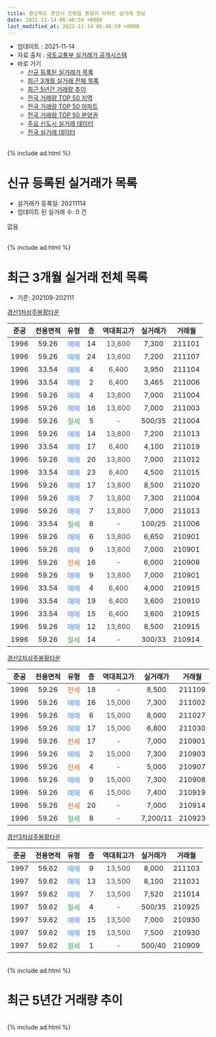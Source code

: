 ```yaml
---
title: 경상북도 경산시 진량읍 봉회리 아파트 실거래 정보
date: 2021-11-14 06:46:59 +0900
last_modified_at: 2021-11-14 06:46:59 +0900
---
```


* 업데이트 : 2021-11-14
* 자료 출처 : [국토교통부 실거래가 공개시스템](http://rt.molit.go.kr)
* 바로 가기
    * [신규 등록된 실거래가 목록](#신규-등록된-실거래가-목록)
    * [최근 3개월 실거래 전체 목록](#최근-3개월-실거래-전체-목록)
    * [최근 5년간 거래량 추이](#최근-5년간-거래량-추이)
    * [전국 거래량 TOP 50 지역](https://inasie.github.io/apt-trade-info/최근-3개월-전국에서-가장-거래가-많이-발생한-지역)
    * [전국 거래량 TOP 50 아파트](https://inasie.github.io/apt-trade-info/최근-3개월-전국에서-가장-거래가-많이-발생한-아파트)
    * [전국 거래량 TOP 50 분양권](https://inasie.github.io/apt-trade-info/최근-3개월-전국에서-가장-거래가-많이-발생한-분양권)
    * [주요 신도시 실거래 데이터](https://inasie.github.io/apt-trade-info/주요-신도시)
    * [전국 실거래 데이터](https://inasie.github.io/apt-trade-info/전국)
<br>
{% include ad.html %}
<br>

# 신규 등록된 실거래가 목록
* 실거래가 등록일: 20211114
* 업데이트 된 실거래 수: 0 건

없음

<br>
{% include ad.html %}
<br>

# 최근 3개월 실거래 전체 목록
* 기준: 202109-202111


[경산1차삼주봉황타운](https://search.naver.com/search.naver?query=%EA%B2%BD%EC%83%81%EB%B6%81%EB%8F%84+%EA%B2%BD%EC%82%B0%EC%8B%9C+%EC%A7%84%EB%9F%89%EC%9D%8D+%EB%B4%89%ED%9A%8C%EB%A6%AC+%EA%B2%BD%EC%82%B01%EC%B0%A8%EC%82%BC%EC%A3%BC%EB%B4%89%ED%99%A9%ED%83%80%EC%9A%B4)

|준공|전용면적|유형|층|역대최고가|실거래가|거래월|
|:---:|:---:|:---:|:---:|:---:|:---:|:---:|
|1996|59.26|<span style="color:#4285f3">매매</span>|14|<span style="color:#444444">13,800</span>|7,300|211101|
|1996|59.26|<span style="color:#4285f3">매매</span>|24|<span style="color:#444444">13,800</span>|7,200|211107|
|1996|33.54|<span style="color:#4285f3">매매</span>|4|<span style="color:#444444">6,400</span>|3,950|211104|
|1996|33.54|<span style="color:#4285f3">매매</span>|2|<span style="color:#444444">6,400</span>|3,465|211006|
|1996|59.26|<span style="color:#4285f3">매매</span>|4|<span style="color:#444444">13,800</span>|7,000|211004|
|1996|59.26|<span style="color:#4285f3">매매</span>|16|<span style="color:#444444">13,800</span>|7,000|211003|
|1996|59.26|<span style="color:#34a853">월세</span>|5|<span style="color:#444444">-</span>|500/35|211004|
|1996|59.26|<span style="color:#4285f3">매매</span>|14|<span style="color:#444444">13,800</span>|7,200|211013|
|1996|33.54|<span style="color:#4285f3">매매</span>|17|<span style="color:#444444">6,400</span>|4,100|211019|
|1996|59.26|<span style="color:#4285f3">매매</span>|20|<span style="color:#444444">13,800</span>|7,000|211012|
|1996|33.54|<span style="color:#4285f3">매매</span>|23|<span style="color:#444444">6,400</span>|4,500|211015|
|1996|59.26|<span style="color:#4285f3">매매</span>|17|<span style="color:#444444">13,800</span>|8,500|211020|
|1996|59.26|<span style="color:#4285f3">매매</span>|7|<span style="color:#444444">13,800</span>|7,300|211004|
|1996|59.26|<span style="color:#4285f3">매매</span>|7|<span style="color:#444444">13,800</span>|7,000|211013|
|1996|33.54|<span style="color:#34a853">월세</span>|8|<span style="color:#444444">-</span>|100/25|211006|
|1996|59.26|<span style="color:#4285f3">매매</span>|6|<span style="color:#444444">13,800</span>|6,650|210901|
|1996|59.26|<span style="color:#4285f3">매매</span>|9|<span style="color:#444444">13,800</span>|7,000|210901|
|1996|59.26|<span style="color:#ff5a00">전세</span>|16|<span style="color:#444444">-</span>|6,000|210908|
|1996|59.26|<span style="color:#4285f3">매매</span>|9|<span style="color:#444444">13,800</span>|7,000|210901|
|1996|33.54|<span style="color:#4285f3">매매</span>|4|<span style="color:#444444">6,400</span>|4,000|210915|
|1996|33.54|<span style="color:#4285f3">매매</span>|19|<span style="color:#444444">6,400</span>|3,600|210910|
|1996|33.54|<span style="color:#4285f3">매매</span>|15|<span style="color:#444444">6,400</span>|3,600|210915|
|1996|59.26|<span style="color:#4285f3">매매</span>|12|<span style="color:#444444">13,800</span>|8,500|210915|
|1996|59.26|<span style="color:#34a853">월세</span>|14|<span style="color:#444444">-</span>|300/33|210914|

[경산2차삼주봉황타운](https://search.naver.com/search.naver?query=%EA%B2%BD%EC%83%81%EB%B6%81%EB%8F%84+%EA%B2%BD%EC%82%B0%EC%8B%9C+%EC%A7%84%EB%9F%89%EC%9D%8D+%EB%B4%89%ED%9A%8C%EB%A6%AC+%EA%B2%BD%EC%82%B02%EC%B0%A8%EC%82%BC%EC%A3%BC%EB%B4%89%ED%99%A9%ED%83%80%EC%9A%B4)

|준공|전용면적|유형|층|역대최고가|실거래가|거래월|
|:---:|:---:|:---:|:---:|:---:|:---:|:---:|
|1996|59.26|<span style="color:#ff5a00">전세</span>|18|<span style="color:#444444">-</span>|8,500|211109|
|1996|59.26|<span style="color:#4285f3">매매</span>|16|<span style="color:#444444">15,000</span>|7,300|211002|
|1996|59.26|<span style="color:#4285f3">매매</span>|6|<span style="color:#444444">15,000</span>|8,000|211027|
|1996|59.26|<span style="color:#4285f3">매매</span>|17|<span style="color:#444444">15,000</span>|6,800|211030|
|1996|59.26|<span style="color:#ff5a00">전세</span>|17|<span style="color:#444444">-</span>|7,000|210901|
|1996|59.26|<span style="color:#4285f3">매매</span>|2|<span style="color:#444444">15,000</span>|7,300|210903|
|1996|59.26|<span style="color:#ff5a00">전세</span>|4|<span style="color:#444444">-</span>|5,000|210907|
|1996|59.26|<span style="color:#4285f3">매매</span>|9|<span style="color:#444444">15,000</span>|7,300|210908|
|1996|59.26|<span style="color:#4285f3">매매</span>|6|<span style="color:#444444">15,000</span>|7,400|210919|
|1996|59.26|<span style="color:#ff5a00">전세</span>|20|<span style="color:#444444">-</span>|7,000|210914|
|1996|59.26|<span style="color:#34a853">월세</span>|8|<span style="color:#444444">-</span>|7,200/11|210923|

[경산3차삼주봉황타운](https://search.naver.com/search.naver?query=%EA%B2%BD%EC%83%81%EB%B6%81%EB%8F%84+%EA%B2%BD%EC%82%B0%EC%8B%9C+%EC%A7%84%EB%9F%89%EC%9D%8D+%EB%B4%89%ED%9A%8C%EB%A6%AC+%EA%B2%BD%EC%82%B03%EC%B0%A8%EC%82%BC%EC%A3%BC%EB%B4%89%ED%99%A9%ED%83%80%EC%9A%B4)

|준공|전용면적|유형|층|역대최고가|실거래가|거래월|
|:---:|:---:|:---:|:---:|:---:|:---:|:---:|
|1997|59.62|<span style="color:#4285f3">매매</span>|9|<span style="color:#444444">13,500</span>|8,000|211103|
|1997|59.62|<span style="color:#4285f3">매매</span>|13|<span style="color:#444444">13,500</span>|8,100|211031|
|1997|59.62|<span style="color:#4285f3">매매</span>|7|<span style="color:#444444">13,500</span>|7,520|211014|
|1997|59.62|<span style="color:#34a853">월세</span>|4|<span style="color:#444444">-</span>|500/35|210925|
|1997|59.62|<span style="color:#4285f3">매매</span>|15|<span style="color:#444444">13,500</span>|7,000|210930|
|1997|59.62|<span style="color:#4285f3">매매</span>|15|<span style="color:#444444">13,500</span>|7,500|210930|
|1997|59.62|<span style="color:#34a853">월세</span>|1|<span style="color:#444444">-</span>|500/40|210909|


<br>
{% include ad.html %}
<br>

# 최근 5년간 거래량 추이


<div style="width:100%;">
    <canvas id="deal_progress" height="200"></canvas>
</div>

<script>
new Chart(document.getElementById("deal_progress"), {
    type: 'line',
    data: {
        labels: ['201611','201612','201701','201702','201703','201704','201705','201706','201707','201708','201709','201710','201711','201712','201801','201802','201803','201804','201805','201806','201807','201808','201809','201810','201811','201812','201901','201902','201903','201904','201905','201906','201907','201908','201909','201910','201911','201912','202001','202002','202003','202004','202005','202006','202007','202008','202009','202010','202011','202012','202101','202102','202103','202104','202105','202106','202107','202108','202109','202110','202111'],
        datasets: [{
            label: '매매',
            pointRadius: 1,
            data: [8, 3, 8, 10, 6, 5, 11, 12, 4, 8, 10, 10, 6, 7, 10, 3, 12, 6, 6, 5, 3, 8, 9, 10, 12, 4, 8, 3, 11, 8, 10, 6, 6, 5, 4, 10, 8, 11, 5, 11, 10, 10, 15, 11, 12, 13, 10, 15, 21, 18, 12, 11, 14, 18, 36, 17, 8, 10, 12, 15, 4],
            borderColor: "rgba(255, 201, 14, 1)",
            backgroundColor: "rgba(255, 201, 14, 0.5)",
            fill: false,
            lineTension: 0
        },{
            label: '전월세',
            pointRadius: 1,
            data: [6, 4, 6, 9, 10, 4, 6, 7, 4, 4, 3, 6, 5, 4, 4, 9, 4, 6, 2, 4, 3, 5, 4, 7, 2, 2, 6, 6, 7, 7, 7, 7, 2, 4, 6, 3, 4, 4, 1, 8, 3, 9, 6, 4, 5, 7, 6, 2, 3, 5, 3, 5, 6, 13, 5, 8, 7, 2, 8, 2, 1],
            borderColor: "rgba(0, 141, 185, 1)",
            backgroundColor: "rgba(0, 141, 185, 0.5)",
            fill: false,
            lineTension: 0
        }
        ]
    },
    options: {
        responsive: true,
        title: {
            display: false
        },
        tooltips: {
            mode: 'index',
            intersect: false
        },
        hover: {
            mode: 'nearest',
            intersect: true
        },
        scales: {
            xAxes: [{
                display: true,
                scaleLabel: {
                    display: true,
                    labelString: '년/월'
                }
            }],
            yAxes: [{
                display: true,
                ticks: {
                    suggestedMin: 0,
                },
                scaleLabel: {
                    display: true,
                    labelString: '실거래 수'
                }
            }]
        }
    }
});

</script>


<br>
{% include ad.html %}
<br>


